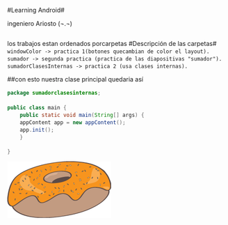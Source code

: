 #Learning Android#

ingeniero Ariosto (¬.¬)
##
los trabajos estan ordenados porcarpetas
#Descripción de las carpetas#
`windowColor -> practica 1(botones quecambian de color el layout).
sumador -> segunda practica (practica de las diapositivas "sumador").
sumadorClasesInternas -> practica 2 (usa clases internas).`

##con esto nuestra clase principal quedaria así


```java
package sumadorclasesinternas;

public class main {
    public static void main(String[] args) {
    appContent app = new appContent();
    app.init();
    }
    
}
```    
![Figura 13.4][6]

 [6]: images/donut.png
